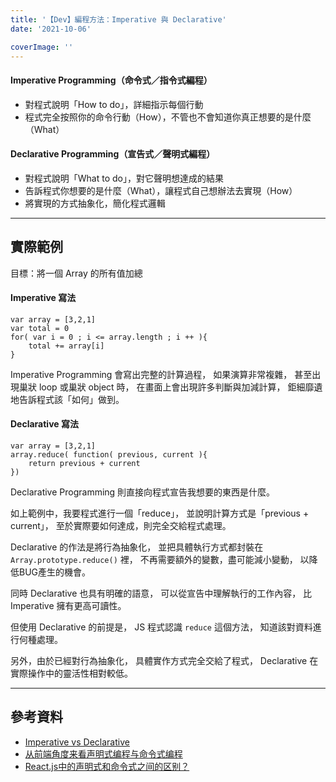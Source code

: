 ```yaml
---
title: '【Dev】編程方法：Imperative 與 Declarative'
date: '2021-10-06'

coverImage: ''
---
```


#### Imperative Programming（命令式／指令式編程）
- 對程式說明「How to do」，詳細指示每個行動
- 程式完全按照你的命令行動（How），不管也不會知道你真正想要的是什麼（What）
#### Declarative Programming（宣告式／聲明式編程）
- 對程式說明「What to do」，對它聲明想達成的結果
- 告訴程式你想要的是什麼（What），讓程式自己想辦法去實現（How）
- 將實現的方式抽象化，簡化程式邏輯

---

## 實際範例

目標：將一個 Array 的所有值加總

#### Imperative 寫法
```
var array = [3,2,1]
var total = 0
for( var i = 0 ; i <= array.length ; i ++ ){
    total += array[i]
}
```

Imperative Programming
會寫出完整的計算過程，
如果演算非常複雜，
甚至出現巢狀 loop 或巢狀 object 時，
在畫面上會出現許多判斷與加減計算，
鉅細靡遺地告訴程式該「如何」做到。

#### Declarative 寫法
```
var array = [3,2,1]
array.reduce( function( previous, current ){ 
    return previous + current 
})
```

Declarative Programming
則直接向程式宣告我想要的東西是什麼。

如上範例中，我要程式進行一個「reduce」，
並說明計算方式是「previous + current」，
至於實際要如何達成，則完全交給程式處理。

Declarative 的作法是將行為抽象化，
並把具體執行方式都封裝在
`Array.prototype.reduce()` 裡，
不再需要額外的變數，盡可能減小變動，
以降低BUG產生的機會。

同時 Declarative 也具有明確的語意，
可以從宣告中理解執行的工作內容，
比 Imperative 擁有更高可讀性。

但使用 Declarative 的前提是，
JS 程式認識 `reduce` 這個方法，
知道該對資料進行何種處理。

另外，由於已經對行為抽象化，
具體實作方式完全交給了程式，
Declarative 在實際操作中的靈活性相對較低。

---

## 參考資料
- [Imperative vs Declarative](https://medium.com/@slashtu/imperative-vs-declarative-681efa8dc89d)
- [从前端角度来看声明式编程与命令式编程](https://alili.tech/archive/sdwn0mwjjj8/)
- [React.js中的声明式和命令式之间的区别？](https://qastack.cn/programming/33655534/difference-between-declarative-and-imperative-in-react-js)
